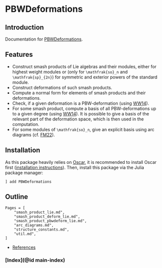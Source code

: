 # PBWDeformations

## Introduction
Documentation for [PBWDeformations](https://gitlab.com/johannesflake/PBWDeformations.jl).

## Features
- Construct smash products of Lie algebras and their modules, either for highest weight modules or (only for ``\mathfrak{so}_n`` and ``\mathfrak{sp}_{2n}``) for symmetric and exterior powers of the standard module.
- Construct deformations of such smash products.
- Compute a normal form for elements of smash products and their deformations.
- Check, if a given deformation is a PBW-deformation (using [WW14](@cite)).
- For some smash product, compute a basis of all PBW-deformations up to a given degree (using [WW14](@cite)). It is possible to give a basis of the relevant part of the deformation space, which is then used in the computation.
- For some modules of ``\mathfrak{so}_n``, give an explicit basis using arc diagrams (cf. [FM22](@cite)).

## Installation
As this package heavily relies on [Oscar](https://oscar.computeralgebra.de/), it is recommended to install Oscar first ([installation instructions](https://oscar.computeralgebra.de/install/)). Then, install this package via the Julia package manager:
```
] add PBWDeformations
```

## Outline
```@contents
Pages = [
    "smash_product_lie.md",
    "smash_product_deform_lie.md",
    "smash_product_pbwdeform_lie.md",
    "arc_diagrams.md",
    "structure_constants.md",
    "util.md",
]
```
- [References](@ref)

### [Index](@id main-index)
```@index
```
